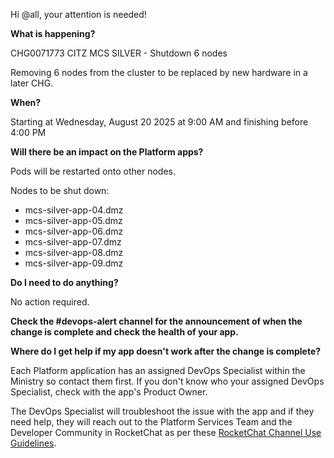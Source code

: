 Hi @all, your attention is needed! 

**What is happening?**

CHG0071773 CITZ MCS SILVER - Shutdown 6 nodes

Removing 6 nodes from the cluster to be replaced by new hardware in a later CHG.

**When?**

Starting at Wednesday, August 20 2025 at 9:00 AM and finishing before 4:00 PM

**Will there be an impact on the Platform apps?**

Pods will be restarted onto other nodes.

Nodes to be shut down:

- mcs-silver-app-04.dmz
- mcs-silver-app-05.dmz
- mcs-silver-app-06.dmz
- mcs-silver-app-07.dmz
- mcs-silver-app-08.dmz
- mcs-silver-app-09.dmz

**Do I need to do anything?**

No action required.

**Check the #devops-alert channel for the announcement of when the change is complete and check the health of your app.**

**Where do I get help if my app doesn't work after the change is complete?**

Each Platform application has an assigned DevOps Specialist within the Ministry so contact them first. If you don't know who your assigned DevOps Specialist, check with the app's Product Owner.

The DevOps Specialist will troubleshoot the issue with the app and if they need help, they will reach out to the Platform Services Team and the Developer Community in RocketChat as per these [RocketChat Channel Use Guidelines](https://developer.gov.bc.ca/docs/default/component/bc-developer-guide/rocketchat/rocketchat-channel-descriptions/).
